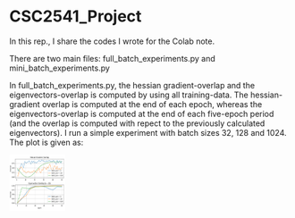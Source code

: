 # CSC2541_Project
In this rep., I share the codes I wrote for the Colab note.

There are two main files: full_batch_experiments.py and mini_batch_experiments.py

In full_batch_experiments.py, the hessian gradient-overlap and the eigenvectors-overlap is computed by using all training-data. The hessian-gradient overlap is computed at the end of each epoch, whereas the eigenvectors-overlap is computed at the end of each five-epoch period (and the overlap is computed with repect to the previously calculated eigenvectors). I run a simple experiment with batch sizes 32, 128 and 1024. The plot is given as:

<img src="fhessianoverlap.png" width="100" height="100">
